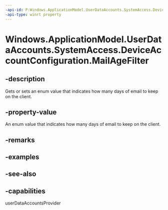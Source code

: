 ----api-id: P:Windows.ApplicationModel.UserDataAccounts.SystemAccess.DeviceAccountConfiguration.MailAgeFilter
-api-type: winrt property
---<!-- Property syntaxpublic Windows.ApplicationModel.UserDataAccounts.SystemAccess.DeviceAccountMailAgeFilter MailAgeFilter { get;  set; }--># Windows.ApplicationModel.UserDataAccounts.SystemAccess.DeviceAccountConfiguration.MailAgeFilter## -descriptionGets or sets an enum value that indicates how many days of email to keep on the client.## -property-valueAn enum value that indicates how many days of email to keep on the client.## -remarks## -examples## -see-also## -capabilitiesuserDataAccountsProvider